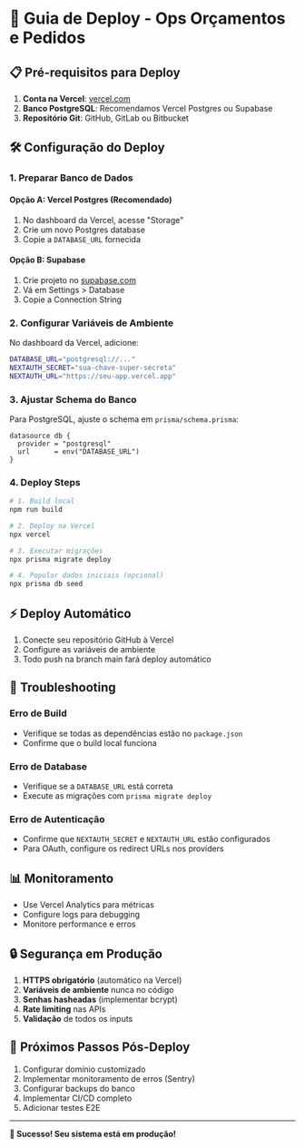 # 🚀 Guia de Deploy - Ops Orçamentos e Pedidos

## 📋 Pré-requisitos para Deploy

1. **Conta na Vercel**: [vercel.com](https://vercel.com)
2. **Banco PostgreSQL**: Recomendamos Vercel Postgres ou Supabase
3. **Repositório Git**: GitHub, GitLab ou Bitbucket

## 🛠️ Configuração do Deploy

### 1. Preparar Banco de Dados

#### Opção A: Vercel Postgres (Recomendado)
1. No dashboard da Vercel, acesse "Storage"
2. Crie um novo Postgres database
3. Copie a `DATABASE_URL` fornecida

#### Opção B: Supabase
1. Crie projeto no [supabase.com](https://supabase.com)
2. Vá em Settings > Database
3. Copie a Connection String

### 2. Configurar Variáveis de Ambiente

No dashboard da Vercel, adicione:

```bash
DATABASE_URL="postgresql://..."
NEXTAUTH_SECRET="sua-chave-super-secreta"
NEXTAUTH_URL="https://seu-app.vercel.app"
```

### 3. Ajustar Schema do Banco

Para PostgreSQL, ajuste o schema em `prisma/schema.prisma`:

```prisma
datasource db {
  provider = "postgresql"
  url      = env("DATABASE_URL")
}
```

### 4. Deploy Steps

```bash
# 1. Build local
npm run build

# 2. Deploy na Vercel
npx vercel

# 3. Executar migrações
npx prisma migrate deploy

# 4. Popular dados iniciais (opcional)
npx prisma db seed
```

## ⚡ Deploy Automático

1. Conecte seu repositório GitHub à Vercel
2. Configure as variáveis de ambiente
3. Todo push na branch main fará deploy automático

## 🔧 Troubleshooting

### Erro de Build
- Verifique se todas as dependências estão no `package.json`
- Confirme que o build local funciona

### Erro de Database
- Verifique se a `DATABASE_URL` está correta
- Execute as migrações com `prisma migrate deploy`

### Erro de Autenticação
- Confirme que `NEXTAUTH_SECRET` e `NEXTAUTH_URL` estão configurados
- Para OAuth, configure os redirect URLs nos providers

## 📊 Monitoramento

- Use Vercel Analytics para métricas
- Configure logs para debugging
- Monitore performance e erros

## 🔒 Segurança em Produção

1. **HTTPS obrigatório** (automático na Vercel)
2. **Variáveis de ambiente** nunca no código
3. **Senhas hasheadas** (implementar bcrypt)
4. **Rate limiting** nas APIs
5. **Validação** de todos os inputs

## 🎯 Próximos Passos Pós-Deploy

1. Configurar domínio customizado
2. Implementar monitoramento de erros (Sentry)
3. Configurar backups do banco
4. Implementar CI/CD completo
5. Adicionar testes E2E

---

**🎉 Sucesso! Seu sistema está em produção!**

